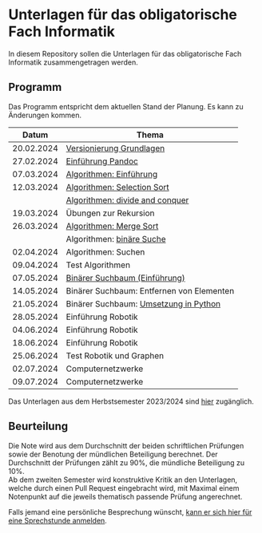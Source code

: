 # Unterlagen für das obligatorische Fach Informatik

In diesem Repository sollen die Unterlagen für das obligatorische Fach Informatik zusammengetragen werden.

## Programm

Das Programm entspricht dem aktuellen Stand der Planung. Es kann zu
Änderungen kommen.

| Datum | Thema |
| ----- | ----- |
| 20.02.2024 | [Versionierung Grundlagen](https://git-scm.com/book/de/v2) |
| 27.02.2024 | [Einführung Pandoc](240227/pandoc.md) |
| 07.03.2024 | [Algorithmen: Einführung](240305/algorithmen.md) |
| 12.03.2024 | [Algorithmen: Selection Sort](240312/src/beurteilung.md) |
|            | [Algorithmen: divide and conquer](240312/divide_and_conquer.md) |
| 19.03.2024 | Übungen zur Rekursion |
| 26.03.2024 | [Algorithmen: Merge Sort](https://colab.research.google.com/github/I-gW-23-27/Skript/blob/main/docs/240326/merge_sort.ipynb) |
|            | Algorithmen: [binäre Suche](240326/search.md) |
| 02.04.2024 | Algorithmen: Suchen |
| 09.04.2024 | Test Algorithmen |
| 07.05.2024 | [Binärer Suchbaum (Einführung)](240507/bst.md) |
| 14.05.2024 | Binärer Suchbaum: Entfernen von Elementen |
| 21.05.2024 | Binärer Suchbaum: [Umsetzung in Python](240521/unterlagen/praesentation.html) |
| 28.05.2024 | Einführung Robotik |
| 04.06.2024 | Einführung Robotik |
| 18.06.2024 | Einführung Robotik |
| 25.06.2024 | Test Robotik und Graphen |
| 02.07.2024 | Computernetzwerke |
| 09.07.2024 | Computernetzwerke |

Das Unterlagen aus dem Herbstsemester 2023/2024 sind 
[hier](archive/programm_hs_23.md)
zugänglich.


## Beurteilung

Die Note wird aus dem Durchschnitt der beiden schriftlichen Prüfungen
sowie der Benotung der mündlichen Beteiligung berechnet. Der
Durchschnitt der Prüfungen zählt zu 90%, die mündliche Beteiligung zu
10%.  
Ab dem zweiten Semester wird konstruktive Kritik an den Unterlagen,
welche durch einen Pull Request eingebracht wird, mit Maximal einem
Notenpunkt auf die jeweils thematisch passende Prüfung angerechnet.

Falls jemand eine persönliche Besprechung wünscht, [kann er sich hier für
eine Sprechstunde anmelden](https://calendar.app.google/B6ZDE2UtWVfXkoo58).
